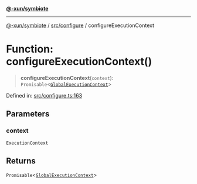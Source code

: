 [**@-xun/symbiote**](../../../README.md)

***

[@-xun/symbiote](../../../README.md) / [src/configure](../README.md) / configureExecutionContext

# Function: configureExecutionContext()

> **configureExecutionContext**(`context`): `Promisable`\<[`GlobalExecutionContext`](../type-aliases/GlobalExecutionContext.md)\>

Defined in: [src/configure.ts:163](https://github.com/Xunnamius/symbiote/blob/77d17fb695645e232d8cbbf34928a6f01fd29047/src/configure.ts#L163)

## Parameters

### context

`ExecutionContext`

## Returns

`Promisable`\<[`GlobalExecutionContext`](../type-aliases/GlobalExecutionContext.md)\>
